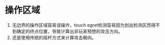 # 操作区域
1. 无边界的操作区域容易误操作，touch egret检测容易因为划出检测区而得不到确定的终点位置，导致计算出非玩家预想的攻击方向。
2. 还是使用传统的摇杆方式来计算攻击朝向。


